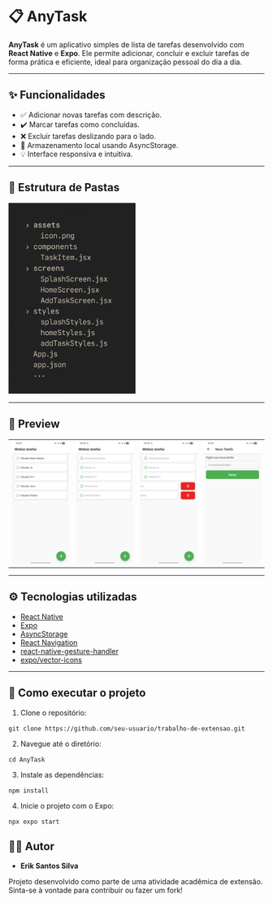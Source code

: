 # 📋 AnyTask

**AnyTask** é um aplicativo simples de lista de tarefas desenvolvido com **React Native** e **Expo**. Ele permite adicionar, concluir e excluir tarefas de forma prática e eficiente, ideal para organização pessoal do dia a dia.

---

## ✨ Funcionalidades

- ✅ Adicionar novas tarefas com descrição.
- ✔️ Marcar tarefas como concluídas.
- ❌ Excluir tarefas deslizando para o lado.
- 💾 Armazenamento local usando AsyncStorage.
- 💡 Interface responsiva e intuitiva.
  
---

## 🧱 Estrutura de Pastas

<p align="left">
  <img src="screenshots/structure.png" alt="Structure" width="250" />
</p>

---

## 📱 Preview

<table>
  <tr>
    <td><img src="screenshots/1-home.jpg" alt="1-home" width="230" /></td>
    <td><img src="screenshots/2-home.jpg" alt="2-home" width="230" /></td>
    <td><img src="screenshots/3-home.jpg" alt="3-home" width="230" /></td>
    <td><img src="screenshots/add-task.jpg" alt="add-task" width="230" /></td>
  </tr>
</table>

---

## ⚙️ Tecnologias utilizadas

- [React Native](https://reactnative.dev/)
- [Expo](https://expo.dev/)
- [AsyncStorage](https://react-native-async-storage.github.io/async-storage/)
- [React Navigation](https://reactnavigation.org/)
- [react-native-gesture-handler](https://docs.swmansion.com/react-native-gesture-handler/)
- [expo/vector-icons](https://icons.expo.dev/)

---

## 🚀 Como executar o projeto

1. Clone o repositório:

```
git clone https://github.com/seu-usuario/trabalho-de-extensao.git
```

2. Navegue até o diretório:

```
cd AnyTask
```

3. Instale as dependências:
   
```
npm install
```

4. Inicie o projeto com o Expo:

```
npx expo start
```


## 🧑‍💻 Autor

- **Erik Santos Silva**

Projeto desenvolvido como parte de uma atividade acadêmica de extensão.
Sinta-se à vontade para contribuir ou fazer um fork!
